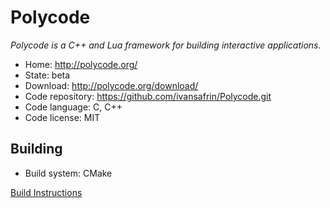 # Polycode

_Polycode is a C++ and Lua framework for building interactive applications._

- Home: http://polycode.org/
- State: beta
- Download: http://polycode.org/download/
- Code repository: https://github.com/ivansafrin/Polycode.git
- Code language: C, C++
- Code license: MIT

## Building

- Build system: CMake

[Build Instructions](https://github.com/ivansafrin/Polycode/blob/master/BUILD.md)

